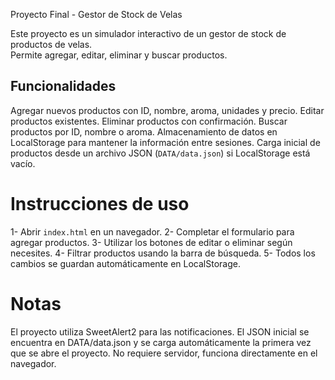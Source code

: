 Proyecto Final - Gestor de Stock de Velas

Este proyecto es un simulador interactivo de un gestor de stock de productos de velas.  
Permite agregar, editar, eliminar y buscar productos.

## Funcionalidades
Agregar nuevos productos con ID, nombre, aroma, unidades y precio.
 Editar productos existentes.
 Eliminar productos con confirmación.
 Buscar productos por ID, nombre o aroma.
Almacenamiento de datos en LocalStorage para mantener la información entre sesiones.
Carga inicial de productos desde un archivo JSON (`DATA/data.json`) si LocalStorage está vacío.


# Instrucciones de uso

1- Abrir `index.html` en un navegador.
2- Completar el formulario para agregar productos.
3- Utilizar los botones de editar o eliminar según necesites.
4- Filtrar productos usando la barra de búsqueda.
5- Todos los cambios se guardan automáticamente en LocalStorage.


# Notas
 El proyecto utiliza SweetAlert2 para las notificaciones.
 El JSON inicial se encuentra en DATA/data.json y se carga automáticamente la primera vez que se abre el proyecto.
 No requiere servidor, funciona directamente en el navegador.

